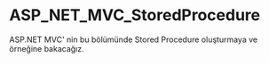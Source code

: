 # ASP_NET_MVC_StoredProcedure
 ASP.NET MVC' nin bu bölümünde Stored Procedure oluşturmaya ve örneğine bakacağız.

